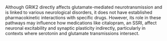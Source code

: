 Although GRIK2 directly affects glutamate-mediated neurotransmission and is linked to various neurological disorders, it does not have established pharmacokinetic interactions with specific drugs. However, its role in these pathways may influence how medications like citalopram, an SSRI, affect neuronal excitability and synaptic plasticity indirectly, particularly in contexts where serotonin and glutamate transmissions intersect.